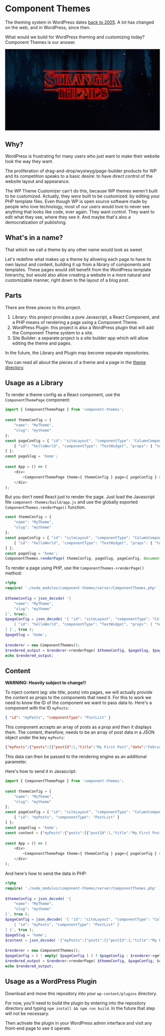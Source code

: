 # Component Themes

The theming system in WordPress dates [back to 2005](https://wordpress.org/news/2005/02/strayhorn/). A lot has changed on the web, and in WordPress, since then.

What would we build for WordPress theming and customizing today? Component Themes is our answer.

<img src="stranger-themes.png">

## Why?

WordPress is frustrating for many users who just want to make their website look the way they want.

The proliferation of drag-and-drop/wysiwyg/page-builder products for WP and its competition speaks to a basic desire: to have direct control of the website layout and appearance.

The WP Theme Customizer can't do this, because WP themes weren't built to be customized. Actually, they *were* built to be customized: by editing your PHP template files. Even though WP is open source software made by people who love technology, most of our users would love to never see anything that looks like code, ever again. They want control. They want to edit what they see, where they see it. And maybe that's also a democratization of publishing.

## What's in a name?

That which we call a theme by any other name would look as sweet.

Let's redefine what makes up a theme by allowing each page to have its own layout and content, building it up from a library of components and templates. These pages would still benefit from the WordPress template hierarchy, but would also allow creating a website in a more natural and customizable manner, right down to the layout of a blog post.

## Parts

There are three pieces to this project.

1. Library: this project provides a pure Javascript, a React Component, and a PHP means of rendering a page using a Component Theme.
2. WordPress Plugin: this project is also a WordPress plugin that will add the Component Theme system to a site.
3. Site Builder: a separate project is a site builder app which will allow editing the theme and pages.

In the future, the Library and Plugin may become separate repositories.

You can read all about the pieces of a theme and a page in the [theme directory](./src/themes/README.md).

## Usage as a Library

To render a theme config as a React component, use the `ComponentThemePage` component:

```js
import { ComponentThemePage } from 'component-themes';

const themeConfig = {
	"name": "MyTheme",
	"slug": "mytheme"
};
const pageConfig = { "id": "siteLayout", "componentType": "ColumnComponent", "children": [
	{ "id": "helloWorld", "componentType": "TextWidget", "props": { "text": "hello world" } }
] };
const pageSlug = 'home';

const App = () => (
	<div>
		<ComponentThemePage theme={ themeConfig } page={ pageConfig } slug={ pageSlug } />
	</div>
);
```

But you don't need React just to render the page. Just load the Javascript file `component-themes/build/app.js` and use the globally exported `ComponentThemes.renderPage()` function.

```js
const themeConfig = {
	"name": "MyTheme",
	"slug": "mytheme"
};
const pageConfig = { "id": "siteLayout", "componentType": "ColumnComponent", "children": [
	{ "id": "helloWorld", "componentType": "TextWidget", "props": { "text": "hello world" } }
] };
const pageSlug = 'home';
ComponentThemes.renderPage( themeConfig, pageSlug, pageConfig, document.getElementById( 'root' ) );
```

To render a page using PHP, use the `ComponentThemes->renderPage()` method:

```php
<?php
require( './node_modules/component-themes/server/ComponentThemes.php' );

$themeConfig = json_decode( '{
	"name": "MyTheme",
	"slug": "mytheme"
}', true);
$pageConfig = json_decode( '{ "id": "siteLayout", "componentType": "ColumnComponent", "children": [
	{ "id": "helloWorld", "componentType": "TextWidget", "props": { "text": "hello world" } }
] }', true );
$pageSlug = 'home';

$renderer = new ComponentThemes();
$rendered_output = $renderer->renderPage( $themeConfig, $pageSlug, $pageConfig );
echo $rendered_output;
```

## Content

**WARNING: Heavily subject to change!!**

To inject content (eg: site title, posts) into pages, we will actually provide the content as props to the components that need it. For this to work we need to know the ID of the component we want to pass data to. Here's a component with the ID `myPosts`:

```json
{ "id": "myPosts", "componentType": "PostList" }
```

This component accepts an array of posts as a prop and then it displays them. The content, therefore, needs to be an array of post data in a JSON object under the key `myPosts`:

```json
{"myPosts":{"posts":[{"postId":1,"title":"My First Post","date":"February 22, 2013","author":"The Human","link":"http://localhost:3000","content":"This is my very first blog post."}]}}
```

This data can then be passed to the rendering engine as an additional parameter.

Here's how to send it in Javascript:

```js
import { ComponentThemePage } from 'component-themes';

const themeConfig = {
	"name": "MyTheme",
	"slug": "mytheme"
};
const pageConfig = { "id": "siteLayout", "componentType": "ColumnComponent", "children": [
	{ "id": "myPosts", "componentType": "PostList" }
] };
const pageSlug = 'home';
const content = {"myPosts":{"posts":[{"postId":1,"title":"My First Post","date":"February 22, 2013","author":"The Human","link":"http://localhost:3000","content":"This is my very first blog post."}]}};

const App = () => (
	<div>
		<ComponentThemePage theme={ themeConfig } page={ pageConfig } slug={ pageSlug } content={ content } />
	</div>
);
```

And here's how to send the data in PHP:

```php
<?php
require( './node_modules/component-themes/server/ComponentThemes.php' );

$themeConfig = json_decode( '{
	"name": "MyTheme",
	"slug": "mytheme"
}', true );
$pageConfig = json_decode( '{ "id": "siteLayout", "componentType": "ColumnComponent", "children": [
	{ "id": "myPosts", "componentType": "PostList" }
] }', true );
$pageSlug = 'home';
$content = json_decode( '{"myPosts":{"posts":[{"postId":1,"title":"My First Post","date":"February 22, 2013","author":"The Human","link":"http://localhost:3000","content":"This is my very first blog post."}]}}', true );

$renderer = new ComponentThemes();
$pageConfig = ( ! empty( $pageConfig ) ) ? $pageConfig : $renderer->getTemplateForSlug( $themeConfig, $pageSlug );
$rendered_output = $renderer->renderPage( $themeConfig, $pageConfig, $content );
echo $rendered_output;
```

## Usage as a WordPress Plugin

Download and move this repository into your `wp-content/plugins` directory.

For now, you'll need to build the plugin by entering into the repository directory and typing `npm install && npm run build`. In the future that step will not be necessary.

Then activate the plugin in your WordPress admin interface and visit any front-end page to see it operate.
